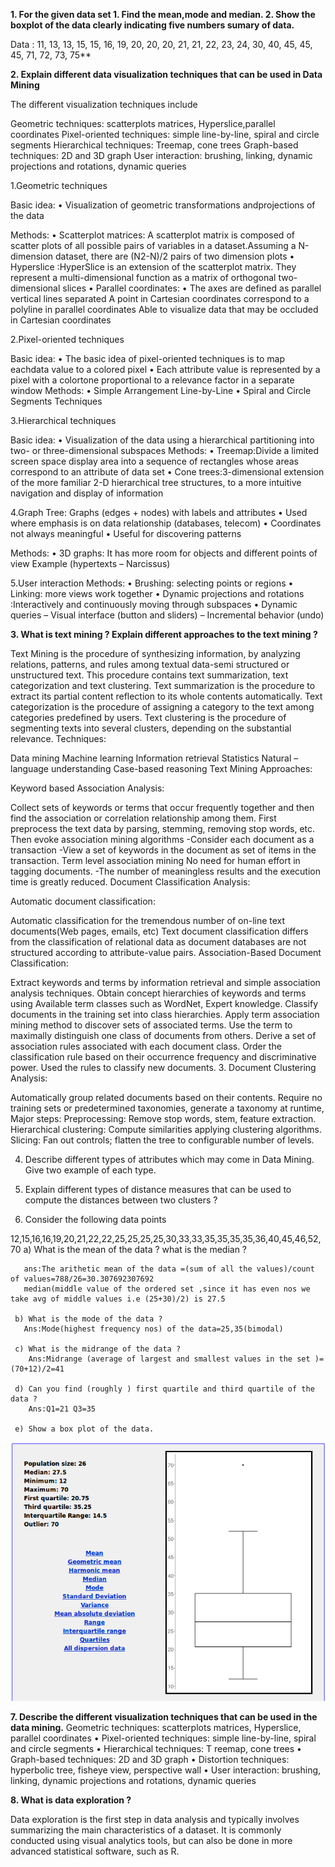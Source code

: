 
**1. For the given data set
    1. Find the mean,mode and median.
    2. Show the boxplot of the data clearly indicating five numbers sumary of data.**

Data : 11, 13, 13,  15, 15, 16, 19, 20, 20, 20, 21, 21, 22, 23, 24, 30, 40, 45, 45, 45, 71, 72, 73, 75**


**2. Explain different data visualization techniques that can be used in Data Mining**

The different visualization techniques include

Geometric techniques: scatterplots matrices, Hyperslice,parallel coordinates
Pixel-oriented techniques: simple line-by-line, spiral and circle segments
Hierarchical techniques: Treemap, cone trees
Graph-based techniques: 2D and 3D graph
User interaction: brushing, linking, dynamic projections and rotations, dynamic queries

1.Geometric techniques

Basic idea:
• Visualization of geometric transformations andprojections of the data

Methods:
• Scatterplot matrices: A scatterplot matrix is composed of scatter plots of all possible pairs of
variables in a dataset.Assuming a N-dimension dataset, there are (N2-N)/2 pairs of two dimension plots
• Hyperslice :HyperSlice is an extension of the scatterplot matrix. They represent a
multi-dimensional function as a matrix of orthogonal two-dimensional slices
• Parallel coordinates: • The axes are defined as parallel vertical lines separated A point in Cartesian coordinates
correspond to a polyline in parallel coordinates Able to visualize data that may be occluded in Cartesian coordinates

2.Pixel-oriented techniques

Basic idea:
• The basic idea of pixel-oriented techniques is to map eachdata value to a colored pixel
• Each attribute value is represented by a pixel with a colortone proportional to a relevance factor in a separate
window
Methods:
• Simple Arrangement Line-by-Line
• Spiral and Circle Segments Techniques

3.Hierarchical techniques

Basic idea:
• Visualization of the data using a hierarchical partitioning into two- or three-dimensional
subspaces
Methods:
• Treemap:Divide a limited screen space display area into a sequence of rectangles whose areas correspond to an attribute of data set
• Cone trees:3-dimensional extension of the more familiar 2-D hierarchical tree structures, to a more intuitive navigation and display of information

4.Graph Tree: Graphs (edges + nodes) with labels and attributes
• Used where emphasis is on data relationship
(databases, telecom)
• Coordinates not always meaningful
• Useful for discovering patterns

Methods:
• 3D graphs: It has more room for objects and different points of view
 Example (hypertexts – Narcissus) 

5.User interaction
Methods:
• Brushing: selecting points or regions
• Linking: more views work together
• Dynamic projections and rotations :Interactively and continuously moving through subspaces
• Dynamic queries
– Visual interface (button and sliders)
– Incremental behavior (undo)

**3. What is text mining ? Explain different approaches to the text mining ?**

Text Mining is the procedure of synthesizing information, by analyzing relations, patterns, and rules among textual data-semi structured or unstructured text.
This procedure contains text summarization, text categorization and text clustering.
Text summarization is the procedure to extract its partial content reflection to its whole contents automatically.
Text categorization is the procedure of assigning a category to the text among categories predefined by users.
Text clustering is the procedure of segmenting texts into several clusters, depending on the substantial relevance.
Techniques:

Data mining
Machine learning
Information retrieval
Statistics
Natural –language understanding
Case-based reasoning
Text Mining Approaches:

Keyword based Association Analysis:

Collect sets of keywords or terms that occur frequently together and then find the association or correlation relationship among them.
First preprocess the text data by parsing, stemming, removing stop words, etc.
Then evoke association mining algorithms -Consider each document as a transaction -View a set of keywords in the document as set of items in the transaction.
Term level association mining
No need for human effort in tagging documents. -The number of meaningless results and the execution time is greatly reduced.
Document Classification Analysis:

Automatic document classification:

Automatic classification for the tremendous number of on-line text documents(Web pages, emails, etc)
Text document classification differs from the classification of relational data as document databases are not structured according to attribute-value pairs.
Association-Based Document Classification:

Extract keywords and terms by information retrieval and simple association analysis techniques.
Obtain concept hierarchies of keywords and terms using Available term classes such as WordNet, Expert knowledge.
Classify documents in the training set into class hierarchies.
Apply term association mining method to discover sets of associated terms.
Use the term to maximally distinguish one class of documents from others.
Derive a set of association rules associated with each document class.
Order the classification rule based on their occurrence frequency and discriminative power.
Used the rules to classify new documents.
3. Document Clustering Analysis:

Automatically group related documents based on their contents.
Require no training sets or predetermined taxonomies, generate a taxonomy at runtime,
Major steps:
Preprocessing: Remove stop words, stem, feature extraction.
Hierarchical clustering: Compute similarities applying clustering algorithms.
Slicing: Fan out controls; flatten the tree to configurable number of levels.



4. Describe different types of attributes which may come in Data Mining. Give two example of each type.

 
5. Explain different types of distance measures that can be used to compute the distances between two clusters ?


6. Consider the following data points 

12,15,16,16,19,20,21,22,22,25,25,25,25,30,33,33,35,35,35,35,36,40,45,46,52,70
     a) What is the mean of the data ? what is the median ?

       ans:The arithetic mean of the data =(sum of all the values)/count of values=788/26=30.307692307692
       median(middle value of the ordered set ,since it has even nos we take avg of middle values i.e (25+30)/2) is 27.5
        
     b) What is the mode of the data ?
       Ans:Mode(highest frequency nos) of the data=25,35(bimodal) 
        
     c) What is the midrange of the data ?
        Ans:Midrange (average of largest and smallest values in the set )=(70+12)/2=41
        
     d) Can you find (roughly ) first quartile and third quartile of the data ? 
        Ans:Q1=21 Q3=35
        
     e) Show a box plot of the data.

![boxplot.png](/Images/boxplot.png)

    
**7. Describe the different visualization techniques that can be used in the data mining.**
 Geometric techniques: scatterplots matrices, Hyperslice, parallel coordinates
• Pixel-oriented techniques: simple line-by-line, spiral and circle segments
• Hierarchical techniques: T reemap, cone trees
• Graph-based techniques: 2D and 3D graph
• Distortion techniques: hyperbolic tree, fisheye view, perspective wall
• User interaction: brushing, linking, dynamic projections and rotations, dynamic queries


**8. What is data exploration ?**

Data exploration is the first step in data analysis and typically involves summarizing the main characteristics of a dataset. It is commonly conducted using visual analytics tools, but can also be done in more advanced statistical software, such as R.



